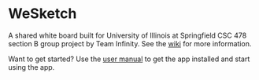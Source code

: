 # WeSketch
A shared white board built for University of Illinois at Springfield CSC 478 section B group project by Team Infinity.  See the [wiki](https://github.com/pindr0p/WeSketch/wiki) for more information.

Want to get started?  Use the [user manual](https://github.com/pindr0p/WeSketch/raw/Dev/docs/WeSketch_User_Manual.docx) to get the app installed and start using the app.

